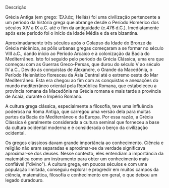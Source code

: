 
Descrição

Grécia Antiga (em grego: Ἑλλάς; Hellás) foi uma civilização pertencente a um período da história grega que abrange desde o Período Homérico dos séculos XIV a IX a.C. até o fim da antiguidade (c.476 d.C.). Imediatamente após este período foi o início da Idade Média e da era bizantina.

Aproximadamente três séculos após o Colapso da Idade do Bronze da Grécia micênica, as pólis urbanas gregas começaram a se formar no século VIII a.C., dando início ao Período Arcaico e à colonização da Bacia do Mediterrâneo. Isto foi seguido pelo período da Grécia Clássica, uma era que começou com as Guerras Greco-Persas, que durou do século V ao século IV a.C.. Devido às conquistas de Alexandre, o Grande da Macedônia, o Período Helenístico floresceu da Ásia Central até o extremo oeste do Mar Mediterrâneo. Esta era chegou ao fim com as conquistas e anexações do mundo mediterrâneo oriental pela República Romana, que estabeleceu a província romana da Macedônia na Grécia romana e mais tarde a província de Acaia, durante o Império Romano.

A cultura grega clássica, especialmente a filosofia, teve uma influência poderosa na Roma Antiga, que carregou uma versão dela para muitas partes da Bacia do Mediterrâneo e da Europa. Por essa razão, a Grécia Clássica é geralmente considerada a cultura seminal que forneceu a base da cultura ocidental moderna e é considerada o berço da civilização ocidental.

Os gregos clássicos davam grande importância ao conhecimento. Ciência e religião não eram separadas e aproximar-se da verdade significava aproximar-se dos deuses. Nesse contexto, eles entendiam a importância da matemática como um instrumento para obter um conhecimento mais confiável ("divino"). A cultura grega, em poucos séculos e com uma população limitada, conseguiu explorar e progredir em muitos campos da ciência, matemática, filosofia e conhecimento em geral, o que deixou um legado duradouro.